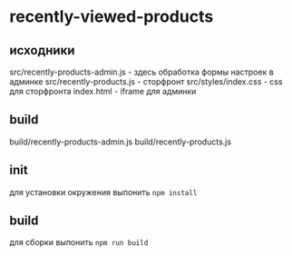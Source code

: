 # recently-viewed-products

## исходники
src/recently-products-admin.js - здесь обработка формы настроек в админке
src/recently-products.js - сторфронт
src/styles/index.css - css для сторфронта
index.html - iframe для админки

## build
build/recently-products-admin.js
build/recently-products.js

## init
для установки окружения выпонить `npm install`

## build
для сборки выпонить `npm run build`